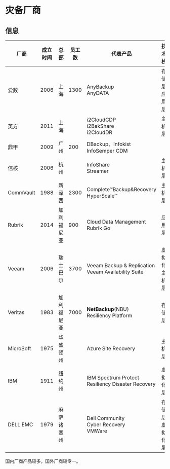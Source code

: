 # 灾备厂商

## 信息

| 厂商      | 成立时间 | 总部       | 员工数 | 代表产品                                               | 技术栈             |
| --------- | -------- | ---------- | ------ | ------------------------------------------------------ | ------------------ |
| 爱数      | 2006     | 上海       | 1300   | AnyBackup<br>AnyDATA                                   | 存储层<br>应用层   |
| 英方      | 2011     | 上海       |        | i2CloudCDP<br>i2BakShare<br>i2CloudDR                  | 主机层             |
| 鼎甲      | 2009     | 广州       | 200    | DBackup、Infokist<br>InfoSemper CDM                    |                    |
| 信核      | 2006     | 杭州       |        | InfoShare<br>Streamer                                  | 主机层             |
| CommVault | 1988     | 新泽西     | 2300   | Complete™Backup&Recovery<br>HyperScale™                | 主机层             |
| Rubrik    | 2014     | 加利福尼亚 | 900    | Cloud Data Management<br>Rubrik Go                     | 应用层             |
| Veeam     | 2006     | 瑞士巴尔   | 3700   | Veeam Backup & Replication<br>Veeam Availability Suite | 虚拟化<br>主机层   |
| Veritas   | 1983     | 加利福尼亚 | 7000   | **NetBackup**(NBU)<br>Resiliency Platform              | 存储层             |
| MicroSoft | 1975     | 华盛顿州   |        | Azure Site Recovery                                    | 主机层             |
| IBM       | 1911     | 纽约州     |        | IBM Spectrum Protect<br>Resiliency Disaster Recovery   | 虚拟化层           |
| DELL EMC  | 1979     | 麻萨诸塞州 |        | Dell Community<br>Cyber Recovery<br>VMWare             | 存储层<br>虚拟化层 |

国内厂商产品较多，国外厂商较专一。
